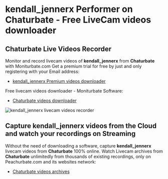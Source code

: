 # kendall_jennerx Performer on Chaturbate - Free LiveCam videos downloader

## Chaturbate Live Videos Recorder

Monitor and record livecam videos of **kendall_jennerx** from **Chaturbate** with Moniturbate.com
Get a premium trial for free by just and only registering with your Email address:
* [kendall_jennerx Premium videos downloader](https://moniturbate.com/request-demo-licence-key.html)

Free livecam videos downloader - Moniturbate Software:
* [Chaturbate videos downloader](https://moniturbate.com/moniturbate-download-software.html)

![kendall_jennerx livecam videos recorder](https://peachurnet.com/templates/moniturbate-software.png)


## Capture kendall_jennerx videos from the Cloud and watch your recordings on Streaming

Without the need of downloading a software, capture **kendall_jennerx** livecam videos from **Chaturbate** 100% online.
Watch Livecam archives from **Chaturbate** unlimitedly from thousands of existing recordings, only on Peachurbate.com and its websites network:
* [Chaturbate videos archives](https://peachurnet.com/)